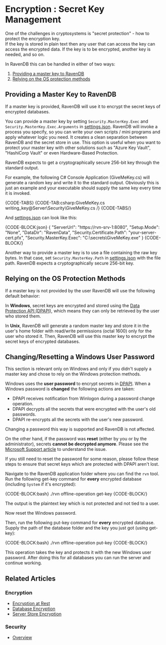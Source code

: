 # Encryption : Secret Key Management

One of the challenges in cryptosystems is "secret protection" - how to protect the encryption key.  
If the key is stored in plain text then any user that can access the key can access the encrypted data. If the key is to be encrypted, another key is needed, and so on. 

In RavenDB this can be handled in either of two ways:

1. [Providing a master key to RavenDB](../../../server/security/encryption/secret-key-management#providing-a-master-key-to-ravendb)
2. [Relying on the OS protection methods](../../../server/security/encryption/secret-key-management#relying-on-the-os-protection-methods)

## Providing a Master Key to RavenDB

If a master key is provided, RavenDB will use it to encrypt the secret keys of encrypted databases.

You can provide a master key by setting `Security.MasterKey.Exec` and `Security.MasterKey.Exec.Arguments` in [settings.json](../../configuration/configuration-options#json). RavenDB will invoke a process you specify, so you can write your own scripts / mini programs and apply whatever logic you need. It creates a clean separation between RavenDB and the secret store in use. This option is useful when you want to protect your master key with other solutions such as "Azure Key Vault", "HashiCorp Vault" or even Hardware-Based Protection.

RavenDB expects to get a cryptographically secure 256-bit key through the standard output.

For example, the following C# Console Application (GiveMeKey.cs) will generate a random key and write it to the standard output. Obviously this is just an example and your executable should supply the same key every time it is invoked.

{CODE-TABS}
{CODE-TAB:csharp:GiveMeKey.cs writing_key@Server\Security\GiveMeKey.cs /}
{CODE-TABS/}

And [settings.json](../../configuration/configuration-options#json) can look like this:

{CODE-BLOCK:json}
{
    "ServerUrl": "https://rvn-srv-1:8080",
    "Setup.Mode": "None",
    "DataDir": "RavenData",
    "Security.Certificate.Path": "your-server-cert.pfx",
    "Security.MasterKey.Exec": "C:\\secrets\\GiveMeKey.exe"
}
{CODE-BLOCK/}

Another way to provide a master key is to use a file containing the raw key bytes. In that case, set `Security.MasterKey.Path` in [settings.json](../../configuration/configuration-options#json) with the file path. RavenDB expects a cryptographically secure 256-bit key.

## Relying on the OS Protection Methods

If a master key is not provided by the user RavenDB will use the following default behavior:

In **Windows**, secret keys are encrypted and stored using the [Data Protection API (DPAPI)](https://docs.microsoft.com/en-us/previous-versions/ms995355(v=msdn.10)), which means they can only be retrieved by the user who stored them.

In **Unix**, RavenDB will generate a random master key and store it in the user's home folder with read/write permissions (octal 1600) only for the user who stored it. Then, RavenDB will use this master key to encrypt the secret keys of encrypted databases.

## Changing/Resetting a Windows User Password

This section is relevant only on Windows and only if you didn't supply a master key and chose to rely on the Windows protection methods.  

Windows uses the **user password** to encrypt secrets in [DPAPI](https://docs.microsoft.com/en-us/previous-versions/ms995355(v=msdn.10)).
When a Windows password is **changed** the following actions are taken:  

- DPAPI receives notification from Winlogon during a password change operation.
- DPAPI decrypts all the secrets that were encrypted with the user's old passwords.
- DPAPI re-encrypts all the secrets with the user's new password.

Changing a password this way is supported and RavenDB is not affected.

On the other hand, if the password was **reset** (either by you or by the administrator), secrets **cannot be decrypted anymore**.
Please see the [Microsoft Support article](https://support.microsoft.com/en-us/help/309408/how-to-troubleshoot-the-data-protection-api-dpapi#7) to understand the issue.

If you still need to reset the password for some reason, please follow these steps to ensure that secret keys which are protected with DPAPI aren't lost.

Navigate to the RavenDB application folder where you can find the `rvn` tool. 
Run the following get-key command for **every** encrypted database (including `System` if it's encrypted):

{CODE-BLOCK:bash}
./rvn offline-operation get-key <path-to-database-dir>
{CODE-BLOCK/}

The output is the plaintext key which is not protected and not tied to a user.

Now reset the Windows password.

Then, run the following put-key command for **every** encrypted database. Supply the path of the database folder and the key you just got (using get-key):

{CODE-BLOCK:bash}
./rvn offline-operation put-key <path-to-database-dir> <base64-plaintext-key>
{CODE-BLOCK/}

This operation takes the key and protects it with the new Windows user password.
After doing this for all databases you can run the server and continue working.

## Related Articles

### Encryption

- [Encryption at Rest](../../../server/security/encryption/encryption-at-rest)
- [Database Encryption](../../../server/security/encryption/database-encryption)
- [Server Store Encryption](../../../server/security/encryption/server-store-encryption)

### Security

- [Overview](../../../server/security/overview)
